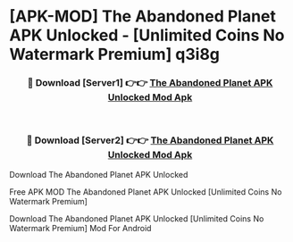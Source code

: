 # [APK-MOD] The Abandoned Planet APK Unlocked - [Unlimited Coins No Watermark Premium] q3i8g



<div align="center">
<h3>🔴 Download [Server1] 👉👉 <a href="https://momento.my/?title=The_Abandoned_Planet_APK_Unlocked">The Abandoned Planet APK Unlocked Mod Apk</a></h3><br>

<h3>🔴 Download [Server2] 👉👉 <a href="https://momento.my/?title=The_Abandoned_Planet_APK_Unlocked">The Abandoned Planet APK Unlocked Mod Apk</a></h3>
</div>



Download The Abandoned Planet APK Unlocked 

Free APK MOD The Abandoned Planet APK Unlocked [Unlimited Coins No Watermark Premium]

Download The Abandoned Planet APK Unlocked [Unlimited Coins No Watermark Premium] Mod For Android
